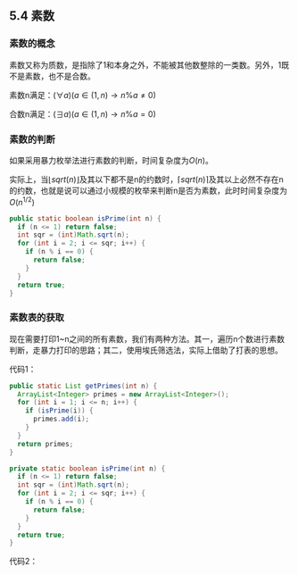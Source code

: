 ## 5.4 素数



### 素数的概念

素数又称为质数，是指除了1和本身之外，不能被其他数整除的一类数。另外，1既不是素数，也不是合数。

素数n满足：$(\forall a)(a \in (1, n) \to n\%a \neq 0)$​​

合数n满足：$(\exists a)(a \in (1, n) \to n \%a = 0)$



### 素数的判断

如果采用暴力枚举法进行素数的判断，时间复杂度为$O(n)$。

实际上，当$\lfloor sqrt(n) \rfloor$​及其以下都不是n的约数时，$\lceil sqrt(n) \rceil$及其以上必然不存在n的约数，也就是说可以通过小规模的枚举来判断n是否为素数，此时时间复杂度为$O(n^{1/2})$

```java
public static boolean isPrime(int n) {
  if (n <= 1) return false;
  int sqr = (int)Math.sqrt(n);
  for (int i = 2; i <= sqr; i++) {
    if (n % i == 0) {
      return false;
    }
  }
  return true;
}
```



### 素数表的获取

现在需要打印1~n之间的所有素数，我们有两种方法。其一，遍历n个数进行素数判断，走暴力打印的思路；其二，使用埃氏筛选法，实际上借助了打表的思想。

代码1：

```java
public static List getPrimes(int n) {
  ArrayList<Integer> primes = new ArrayList<Integer>();
  for (int i = 1; i <= n; i++) {
    if (isPrime(i)) {
      primes.add(i);
    }
  }
  return primes;
}

private static boolean isPrime(int n) {
  if (n <= 1) return false;
  int sqr = (int)Math.sqrt(n);
  for (int i = 2; i <= sqr; i++) {
    if (n % i == 0) {
      return false;
    }
  }
  return true;
}
```

代码2：

```java
```





